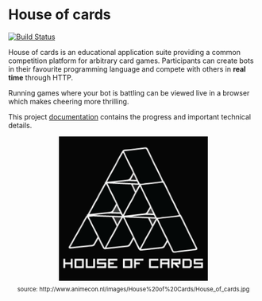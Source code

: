 # House of cards
[![Build Status](https://travis-ci.org/Zuehlke/HouseOfCards.svg?branch=master)](https://travis-ci.org/Zuehlke/HouseOfCards)

House of cards is an educational application suite providing a common competition platform for arbitrary card games.
Participants can create bots in their favourite programming language and compete with others in **real time** through
HTTP.

Running games where your bot is battling can be viewed live in a browser which makes cheering more thrilling.

This project [documentation](https://zuehlke.github.io/HouseOfCards/) contains the progress and important technical details.

<p align="center">
  <img src="docs/images/hoc_logo.png" width="300">
  <br>
  <sub>source: http://www.animecon.nl/images/House%20of%20Cards/House_of_cards.jpg</sub>
</p>


